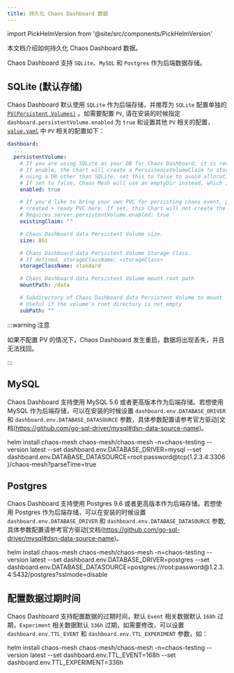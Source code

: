 ```yaml
---
title: 持久化 Chaos Dashboard 数据
---
```


import PickHelmVersion from '@site/src/components/PickHelmVersion'

本文档介绍如何持久化 Chaos Dashboard 数据。

Chaos Dashboard 支持 `SQLite`、`MySQL` 和 `Postgres` 作为后端数据存储。

## SQLite (默认存储)

Chaos Dashboard 默认使用 `SQLite` 作为后端存储，并推荐为 `SQLite` 配置单独的 [`PV(Persistent Volumes)`](https://kubernetes.io/docs/concepts/storage/persistent-volumes/) 。如需要配置 `PV`, 请在安装的时候指定 `dashboard.persistentVolume.enabled` 为 `true` 和设置其他 `PV` 相关的配置，[`value.yaml`](https://github.com/chaos-mesh/chaos-mesh/blob/release-2.1/helm/chaos-mesh/values.yaml#L251-L279) 中 `PV` 相关的配置如下：

```yaml
dashboard:
  ...
  persistentVolume:
    # If you are using SQLite as your DB for Chaos Dashboard, it is recommended to enable persistence.
    # If enable, the chart will create a PersistenceVolumeClaim to store its state in. If you are
    # using a DB other than SQLite, set this to false to avoid allocating unused storage.
    # If set to false, Chaos Mesh will use an emptyDir instead, which is ephemeral.
    enabled: true

    # If you'd like to bring your own PVC for persisting chaos event, pass the name of the
    # created + ready PVC here. If set, this Chart will not create the default PVC.
    # Requires server.persistentVolume.enabled: true
    existingClaim: ""

    # Chaos Dashboard data Persistent Volume size.
    size: 8Gi

    # Chaos Dashboard data Persistent Volume Storage Class.
    # If defined, storageClassName: <storageClass>
    storageClassName: standard

    # Chaos Dashboard data Persistent Volume mount root path
    mountPath: /data

    # Subdirectory of Chaos Dashboard data Persistent Volume to mount
    # Useful if the volume's root directory is not empty
    subPath: ""
```

:::warning 注意

如果不配置 PV 的情况下，Chaos Dashboard 发生重启，数据将出现丢失，并且无法找回。

:::

## MySQL

Chaos Dashboard 支持使用 MySQL 5.6 或者更高版本作为后端存储。若想使用 MySQL 作为后端存储，可以在安装的时候设置 `dashboard.env.DATABASE_DRIVER` 和 `dashboard.env.DATABASE_DATASOURCE` 参数，具体参数配置请参考官方驱动[文档(https://github.com/go-sql-driver/mysql#dsn-data-source-name)。

<PickHelmVersion>
helm install chaos-mesh chaos-mesh/chaos-mesh -n=chaos-testing --version latest --set dashboard.env.DATABASE_DRIVER=mysql --set dashboard.env.DATABASE_DATASOURCE=root:password@tcp(1.2.3.4:3306)/chaos-mesh?parseTime=true
</PickHelmVersion>

## Postgres

Chaos Dashboard 支持使用 Postgres 9.6 或者更高版本作为后端存储。若想使用 Postgres 作为后端存储，可以在安装的时候设置 `dashboard.env.DATABASE_DRIVER` 和 `dashboard.env.DATABASE_DATASOURCE` 参数, 具体参数配置请参考官方驱动[文档(https://github.com/go-sql-driver/mysql#dsn-data-source-name)。

<PickHelmVersion>
helm install chaos-mesh chaos-mesh/chaos-mesh -n=chaos-testing --version latest --set dashboard.env.DATABASE_DRIVER=postgres --set dashboard.env.DATABASE_DATASOURCE=postgres://root:password@1.2.3.4:5432/postgres?sslmode=disable
</PickHelmVersion>

## 配置数据过期时间

Chaos Dashboard 支持配置数据的过期时间，默认 `Event` 相关数据默认 `168h` 过期，`Experiment` 相关数据默认 `336h` 过期，如需要修改，可以设置 `dashboard.env.TTL_EVENT` 和 `dashboard.env.TTL_EXPERIMENT` 参数，如：

<PickHelmVersion>
helm install chaos-mesh chaos-mesh/chaos-mesh -n=chaos-testing --version latest --set dashboard.env.TTL_EVENT=168h --set dashboard.env.TTL_EXPERIMENT=336h
</PickHelmVersion>
